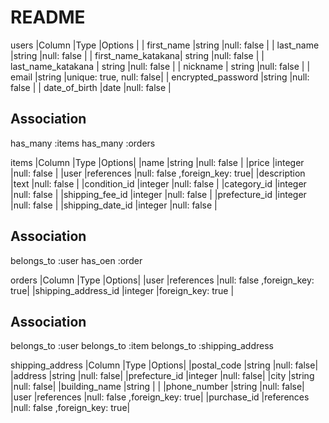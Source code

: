# README

users 
|Column              |Type    |Options     |
| first_name         |string  |null: false |
| last_name          |string  |null: false |
| first_name_katakana| string |null: false |
| last_name_katakana | string |null: false |
| nickname           | string |null: false |
| email              |string  |unique: true, null: false|
| encrypted_password |string  |null: false |
| date_of_birth      |date    |null: false |
## Association
has_many :items
has_many :orders

items
|Column           |Type       |Options|
|name             |string     |null: false |
|price            |integer    |null: false |
|user             |references |null: false ,foreign_key: true|
|description      |text       |null: false |
|condition_id     |integer    |null: false |
|category_id      |integer    |null: false |
|shipping_fee_id  |integer    |null: false |
|prefecture_id    |integer    |null: false |
|shipping_date_id |integer    |null: false |
## Association
belongs_to :user
has_oen :order


orders 
|Column              |Type       |Options|
|user                |references |null: false ,foreign_key: true|
|shipping_address_id |integer    |foreign_key: true |

## Association
belongs_to :user
belongs_to :item
belongs_to :shipping_address


shipping_address
|Column        |Type       |Options|
|postal_code   |string     |null: false|
|address       |string     |null: false|
|prefecture_id |integer    |null: false|
|city          |string     |null: false|
|building_name |string     |           |
|phone_number  |string     |null: false|
|user          |references |null: false ,foreign_key: true|
|purchase_id   |references |null: false ,foreign_key: true|






